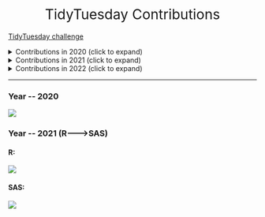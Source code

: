 <h1 style="font-weight:normal" align="center">
  &nbsp;TidyTuesday Contributions&nbsp;
</h1>

[TidyTuesday challenge](https://github.com/rfordatascience/tidytuesday)

<details>
  <summary>Contributions in 2020 (click to expand)</summary>

<!-- toc -->
* **2020**
  - 2020/45 [20201103-W45-IKEA Furniture](https://github.com/CPXOPZ/TidyTuesdays/tree/master/2020/20201103-W45-IKEA%20Furniture)
  - 2020/46 [20201110-W46-Historical Phones](https://github.com/CPXOPZ/TidyTuesdays/tree/master/2020/20201110-W46-Historical%20Phones)
  - 2020/47 [20201117-W47-Black in Data](https://github.com/CPXOPZ/TidyTuesdays/tree/master/2020/20201117-W47-Black%20in%20Data)
  - 2020/48 [20201124-W48-Washington Trails](https://github.com/CPXOPZ/TidyTuesdays/tree/master/2020/20201124-W48-Washington%20Trails)
  - 2020/49 [20201201-W49-Toronto Shelters](https://github.com/CPXOPZ/TidyTuesdays/tree/master/2020/20201201-W49-Toronto%20Shelters)
  - 2020/50 [20201208-W50-Women of 2020](https://github.com/CPXOPZ/TidyTuesdays/tree/master/2020/20201208-W50-Women%20of%202020)
  - 2020/51 [20201215-W51-Ninja Warrior](https://github.com/CPXOPZ/TidyTuesdays/tree/master/2020/20201215-W51-Ninja%20Warrior)
  - 2020/52 [20201222-W52-Big Mac Index](https://github.com/CPXOPZ/TidyTuesdays/tree/master/2020/20201222-W52-Big%20Mac%20Index)
<!-- tocstop -->

</details>

<details>
  <summary>Contributions in 2021 (click to expand)</summary>

<!-- toc -->
* **2021**
  - 2021/02 [20210105-W02-Transit Cost Project](https://github.com/CPXOPZ/TidyTuesdays/tree/master/2021/20210105-W02-Transit%20Cost%20Project)
  - 2021/03 [20210112-W03-Art Collections](https://github.com/CPXOPZ/TidyTuesdays/tree/master/2021/20210112-W03-Art%20Collections)
  - 2021/04 [20210119-W04-Kenya Census](https://github.com/CPXOPZ/TidyTuesdays/tree/master/2021/20210119-W04-Kenya%20Census)
  - 2021/05 [20210126-W05-Plastic Pollution](https://github.com/CPXOPZ/TidyTuesdays/tree/master/2021/20210126-W05-Plastic%20Pollution)
  - 2021/06 [20210202-W06-HBCU Enrollment](https://github.com/CPXOPZ/TidyTuesdays/tree/master/2021/20210202-W06-HBCU%20Enrollment)
  - 2021/07 [20210209-W07-Wealth and Income](https://github.com/CPXOPZ/TidyTuesdays/tree/master/2021/20210209-W07-Wealth%20and%20Income)
  - 2021/08 [20210216-W08-W.E.B. Du Bois Challenge](https://github.com/CPXOPZ/TidyTuesdays/tree/master/2021/20210216-W08-W.E.B.%20Du%20Bois%20Challenge)
  - 2021/09 [20210223-W09-Employment and Earnings](https://github.com/CPXOPZ/TidyTuesdays/tree/master/2021/20210223-W09-Employment%20and%20Earnings)
  - 2021/10 [20210302-W10-SuperBowl Ads](https://github.com/CPXOPZ/TidyTuesdays/tree/master/2021/20210302-W10-SuperBowl%20Ads)
  - 2021/11 [20210309-W11-Bechdel Test](https://github.com/CPXOPZ/TidyTuesdays/tree/master/2021/20210309-W11-Bechdel%20Test)
  - 2021/12 [20210316-W12-Video Games + Sliced](https://github.com/CPXOPZ/TidyTuesdays/tree/master/2021/20210316-W12-Video%20Games%20%2B%20Sliced)
  - 2021/13 [20210323-W13-UN Votes](https://github.com/CPXOPZ/TidyTuesdays/tree/master/2021/20210323-W13-UN%20Votes)
  - 2021/14 [20210330-W14-Makeup Shades](https://github.com/CPXOPZ/TidyTuesdays/tree/master/2021/20210330-W14-Makeup%20Shades)
  - 2021/15 [20210406-W15-Global deforestation](https://github.com/CPXOPZ/TidyTuesdays/tree/master/2021/20210406-W15-Global%20deforestation)
  - 2021/16 [20210413-W16-US Post Offices](https://github.com/CPXOPZ/TidyTuesdays/tree/master/2021/20210413-W16-US%20Post%20Offices)
  - 2021/17 [20210420-W17-Netflix Titles](https://github.com/CPXOPZ/TidyTuesdays/tree/master/2021/20210420-W17-Netflix%20Titles)
  - 2021/18 [20210427-W18-CEO Departures](https://github.com/CPXOPZ/TidyTuesdays/tree/master/2021/20210427-W18-CEO%20Departures)
  - 2021/19 [20210504-W19-Water Access Points](https://github.com/CPXOPZ/TidyTuesdays/tree/master/2021/20210504-W19-Water%20Access%20Points)
  - 2021/20 [20210511-W20-US Broadband](https://github.com/CPXOPZ/TidyTuesdays/tree/master/2021/20210511-W20-US%20Broadband)
  - 2021/21 [20210518-W21-Ask a Manager Salary Survey](https://github.com/CPXOPZ/TidyTuesdays/tree/master/2021/20210518-W21-Ask%20a%20Manager%20Salary%20Survey)
  - 2021/22 [20210525-W22-Mario Kart World Records](https://github.com/CPXOPZ/TidyTuesdays/tree/master/2021/20210525-W22-Mario%20Kart%20World%20Records)
  - 2021/23 [20210601-W23-Survivor TV Show](https://github.com/CPXOPZ/TidyTuesdays/tree/master/2021/20210601-W23-Survivor%20TV%20Show)
  - 2021/24 [20210608-W24-Great Lakes Fish](https://github.com/CPXOPZ/TidyTuesdays/tree/master/2021/20210608-W24-Great%20Lakes%20Fish)
  - 2021/25 [20210615-W25-WEB Du Bois and Juneteenth](https://github.com/CPXOPZ/TidyTuesdays/tree/master/2021/20210615-W25-WEB%20Du%20Bois%20and%20Juneteenth)
  - 2021/26 [20210622-W26-Public Park Access](https://github.com/CPXOPZ/TidyTuesdays/tree/master/2021/20210622-W26-Public%20Park%20Access)
  - 2021/27 [20210629-W27-Animal Rescues](https://github.com/CPXOPZ/TidyTuesdays/tree/master/2021/20210629-W27-Animal%20Rescues)
  - 2021/28 [20210706-W28-Internationa Independence Days](https://github.com/CPXOPZ/TidyTuesdays/tree/master/2021/20210706-W28-Internationa%20Independence%20Days)
  - 2021/29 [20210713-W29-Scooby Doo](https://github.com/CPXOPZ/TidyTuesdays/tree/master/2021/20210713-W29-Scooby%20Doo)
  - 2021/30 [20210720-W30-US Droughts](https://github.com/CPXOPZ/TidyTuesdays/tree/master/2021/20210720-W30-US%20Droughts)
  - 2021/31 [20210727-W31-Olympic Medals](https://github.com/CPXOPZ/TidyTuesdays/tree/master/2021/20210727-W31-Olympic%20Medals)
  - 2021/32 [20210803-W32-Paralympic Medals](https://github.com/CPXOPZ/TidyTuesdays/tree/master/2021/20210803-W32-Paralympic%20Medals)
  - 2021/33 [20210810-W33-BEA Infrastructure Investment](https://github.com/CPXOPZ/TidyTuesdays/tree/master/2021/20210810-W33-BEA%20Infrastructure%20Investment)
  - 2021/34 [20210817-W34-Star Trek Voice Commands](https://github.com/CPXOPZ/TidyTuesdays/tree/master/2021/20210817-W34-Star%20Trek%20Voice%20Commands)
  - 2021/35 [20210824-W35-Lemurs](https://github.com/CPXOPZ/TidyTuesdays/tree/master/2021/20210824-W35-Lemurs)
  - 2021/36 [20210831-W36-Bird Baths](https://github.com/CPXOPZ/TidyTuesdays/tree/master/2021/20210831-W36-Bird%20Baths)
  - 2021/37 [20210907-W37-Formula 1 Races](https://github.com/CPXOPZ/TidyTuesdays/tree/master/2021/20210907-W37-Formula%201%20Races)
  - 2021/38 [20210914-W38-Billboard Top 100](https://github.com/CPXOPZ/TidyTuesdays/tree/master/2021/20210914-W38-Billboard%20Top%20100)
  - 2021/39 [20210921-W39-Emmy Awards](https://github.com/CPXOPZ/TidyTuesdays/tree/master/2021/20210921-W39-Emmy%20Awards)
  - 2021/40 [20210928-W40-NBER Papers](https://github.com/CPXOPZ/TidyTuesdays/tree/master/2021/20210928-W40-NBER%20Papers)
  - 2021/41 [20211005-W41-Registered Nurses](https://github.com/CPXOPZ/TidyTuesdays/tree/master/2021/20211005-W41-Registered%20Nurses)
  - 2021/42 [20211012-W42-Global Seafood](https://github.com/CPXOPZ/TidyTuesdays/tree/master/2021/20211012-W42-Global%20Seafood)
  - 2021/43 [20211019-W43-Big Pumpkins](https://github.com/CPXOPZ/TidyTuesdays/tree/master/2021/20211019-W43-Big%20Pumpkins)
  - 2021/44 [20211026-W44-Ultra Trail Running](https://github.com/CPXOPZ/TidyTuesdays/tree/master/2021/20211026-W44-Ultra%20Trail%20Running)
  - 2021/48 [20211123-W48-DrWho](https://github.com/CPXOPZ/TidyTuesdays/tree/master/2021/20211123-W48-DrWho)
  - 2021/49 [20211130-W49-World Cup Cricket](https://github.com/CPXOPZ/TidyTuesdays/tree/master/2021/20211130-W49-World%20Cup%20Cricket)
  - 2021/50 [20211207-W50-Spiders](https://github.com/CPXOPZ/TidyTuesdays/tree/master/2021/20211207-W50-Spiders)
  - 2021/51 [20211214-W51-Spice Girls](https://github.com/CPXOPZ/TidyTuesdays/tree/master/2021/20211214-W51-Spice%20Girls)
  - 2021/52 [20211221-W52-Starbucks drinks](https://github.com/CPXOPZ/TidyTuesdays/tree/master/2021/20211221-W52-Starbucks%20drinks)
<!-- tocstop -->

</details>

<details>
  <summary>Contributions in 2022 (click to expand)</summary>

<!-- toc -->
* **2022**
  - 2022/02 [20220111-W02-Bee Colony losses](https://github.com/CPXOPZ/TidyTuesdays/tree/master/2022/20220111-W02-Bee%20Colony%20losses)
  - 2022/03 [20220118-W03-Chocolate Bar ratings](https://github.com/CPXOPZ/TidyTuesdays/tree/master/2022/20220118-W03-Chocolate%20Bar%20ratings)
  - 2022/04 [20220125-W04-Board games](https://github.com/CPXOPZ/TidyTuesdays/tree/master/2022/20220125-W04-Board%20games)
  - 2022/05 [20220201-W05-Dog breeds](https://github.com/CPXOPZ/TidyTuesdays/tree/master/2022/20220201-W05-Dog%20breeds)
  - 2022/06 [20220208-W06-Tuskegee Airmen](https://github.com/CPXOPZ/TidyTuesdays/tree/master/2022/20220208-W06-Tuskegee%20Airmen)
  - 2022/07 [20220215-W07-DuBoisChallenge2022](https://github.com/CPXOPZ/TidyTuesdays/tree/master/2022/20220215-W07-DuBoisChallenge2022)
  - 2022/08 [20220222-W08-World Freedom index](https://github.com/CPXOPZ/TidyTuesdays/tree/master/2022/20220222-W08-World%20Freedom%20index)
<!-- tocstop -->

</details>

***

### Year -- 2020

![](yearly/2020/2020.png)  

### Year -- 2021 (R--->SAS)

#### R:

![](yearly/2021/2021_R.png)  

#### SAS:

![](yearly/2021/2021_SAS.png)  